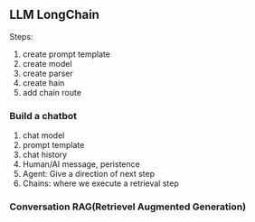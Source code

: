 
## LLM LongChain
Steps:  
1. create prompt template
2. create model
3. create parser
4. create hain
5. add chain route

### Build a chatbot
1. chat model
2. prompt template
3. chat history
4. Human/AI message, peristence
5. Agent: Give a direction of next step
6. Chains: where we execute a retrieval step

### Conversation RAG(Retrievel Augmented Generation)